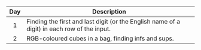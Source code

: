 |Day|Description|
|:-:|-|
|1|Finding the first and last digit (or the English name of a digit) in each row of the input.|
|2|RGB-coloured cubes in a bag, finding infs and sups.|

